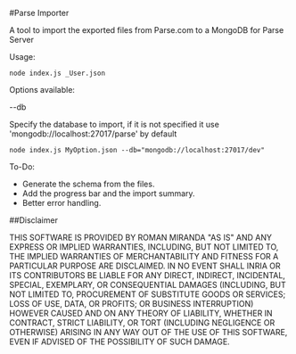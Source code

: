 #Parse Importer


A tool to import the exported files from Parse.com to a MongoDB for Parse Server

Usage:

`node index.js _User.json`

Options available:

--db

Specify the database to import, if it is not specified it use 'mongodb://localhost:27017/parse' by default

`node index.js MyOption.json --db="mongodb://localhost:27017/dev"`

To-Do:

- Generate the schema from the files.
- Add the progress bar and the import summary.
- Better error handling.



##Disclaimer

THIS SOFTWARE IS PROVIDED BY ROMAN MIRANDA "AS IS" AND ANY
EXPRESS OR IMPLIED WARRANTIES, INCLUDING, BUT NOT LIMITED TO, THE
IMPLIED WARRANTIES OF MERCHANTABILITY AND FITNESS FOR A PARTICULAR
PURPOSE ARE DISCLAIMED. IN NO EVENT SHALL INRIA OR ITS CONTRIBUTORS BE
LIABLE FOR ANY DIRECT, INDIRECT, INCIDENTAL, SPECIAL, EXEMPLARY, OR
CONSEQUENTIAL DAMAGES (INCLUDING, BUT NOT LIMITED TO, PROCUREMENT OF
SUBSTITUTE GOODS OR SERVICES; LOSS OF USE, DATA, OR PROFITS; OR
BUSINESS INTERRUPTION) HOWEVER CAUSED AND ON ANY THEORY OF LIABILITY,
WHETHER IN CONTRACT, STRICT LIABILITY, OR TORT (INCLUDING NEGLIGENCE
OR OTHERWISE) ARISING IN ANY WAY OUT OF THE USE OF THIS SOFTWARE, EVEN
IF ADVISED OF THE POSSIBILITY OF SUCH DAMAGE.